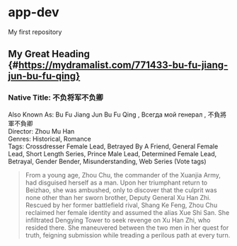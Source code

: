 # app-dev
My first repository

## My Great Heading {#https://mydramalist.com/771433-bu-fu-jiang-jun-bu-fu-qing}
### Native Title: 不负将军不负卿

Also Known As: Bu Fu Jiang Jun Bu Fu Qing , Всегда мой генерал , 不負將軍不負卿 <br />
Director: Zhou Mu Han <br />
Genres: Historical, Romance  <br />
Tags: Crossdresser Female Lead, Betrayed By A Friend, General Female Lead, Short Length Series, Prince Male Lead, Determined Female Lead, Betrayal, Gender Bender, Misunderstanding, Web Series (Vote tags)  <br />

> From a young age, Zhou Chu, the commander of the Xuanjia Army, had disguised herself as a man. Upon her triumphant return to Beizhao, she was ambushed, only to discover that the culprit was none other than her sworn brother, Deputy General Xu Han Zhi. Rescued by her former battlefield rival, Shang Ke Feng, Zhou Chu reclaimed her female identity and assumed the alias Xue Shi San. She infiltrated Dengying Tower to seek revenge on Xu Han Zhi, who resided there. She maneuvered between the two men in her quest for truth, feigning submission while treading a perilous path at every turn.
